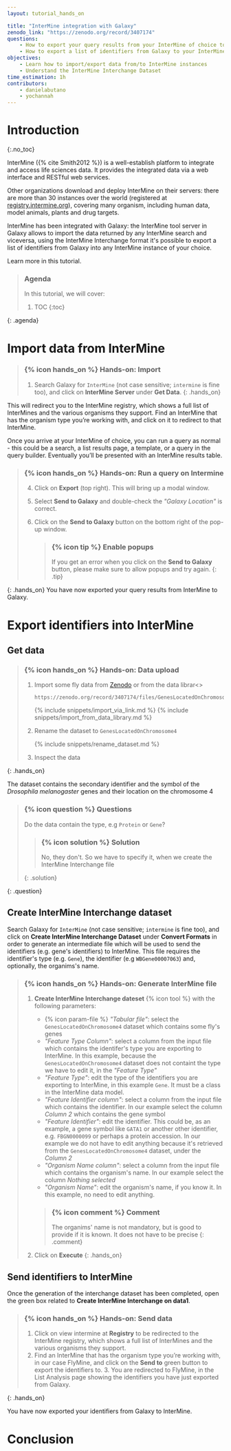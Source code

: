 ```yaml
---
layout: tutorial_hands_on

title: "InterMine integration with Galaxy"
zenodo_link: "https://zenodo.org/record/3407174"
questions:
    - How to export your query results from your InterMine of choice to Galaxy?
    - How to export a list of identifiers from Galaxy to your InterMine of choice?
objectives:
    - Learn how to import/export data from/to InterMine instances
    - Understand the InterMine Interchange Dataset
time_estimation: 1h
contributors:
    - danielabutano
    - yochannah
---
```


# Introduction
{:.no_toc}

InterMine ({% cite Smith2012 %}) is a well-establish platform to integrate and access life sciences data.
It provides the integrated data via a web interface and RESTful web services.

Other organizations download and deploy InterMine on their servers:
there are more than 30 instances over the world (registered at [registry.intermine.org](http://registry.intermine.org)), covering many organism,
including human data, model animals, plants and drug targets.

InterMine has been integrated with Galaxy: the InterMine tool server in Galaxy allows
to import the data returned by any InterMine search and viceversa, using the InterMine Interchange format
it's possible to export a list of identifiers from Galaxy into any InterMine instance of your choice.

Learn more in this tutorial.

> ### Agenda
>
> In this tutorial, we will cover:
>
> 1. TOC
> {:toc}
>
{: .agenda}

# Import data from InterMine

> ### {% icon hands_on %} Hands-on: Import
> 1. Search Galaxy for `InterMine` (not case sensitive; `intermine` is fine too), and click on **InterMine Server** under **Get Data**.
{: .hands_on}


This will redirect you to the InterMine registry, which shows a full list of InterMines and the various organisms they support. Find an InterMine that has the organism type you’re working with, and click on it to redirect to that InterMine.

Once you arrive at your InterMine of choice, you can run a query as normal - this could be a search, a list results page, a template, or a query in the query builder. Eventually you’ll be presented with an InterMine results table.

> ### {% icon hands_on %} Hands-on: Run a query on Intermine
> 4. Click on **Export** (top right). This will bring up a modal window.
> 5. Select **Send to Galaxy** and double-check the *"Galaxy Location"* is correct.
> 6. Click on the **Send to Galaxy** button on the bottom right of the pop-up window.
>
>    > ### {% icon tip %} Enable popups
>    >
>    > If you get an error when you click on the **Send to Galaxy** button, please make sure to allow popups and try again.
>    {: .tip}
>
{: .hands_on}
You have now exported your query results from InterMine to Galaxy.


# Export identifiers into InterMine

## Get data

> ### {% icon hands_on %} Hands-on: Data upload
>
> 1. Import some fly data from [Zenodo](https://zenodo.org/record/3407174) or from the data librar<>
>
>    ```
>    https://zenodo.org/record/3407174/files/GenesLocatedOnChromosome4.tsv
>    ```
>
>    {% include snippets/import_via_link.md %}
>    {% include snippets/import_from_data_library.md %}
>
> 2. Rename the dataset to `GenesLocatedOnChromosome4`
>
>    {% include snippets/rename_dataset.md %}
>
> 3. Inspect the data
>
{: .hands_on}

The dataset contains the secondary identifier and the symbol of the *Drosophila melanogaster* genes and their location on the chromosome 4

> ### {% icon question %} Questions
>
> Do the data contain the type, e.g `Protein` or `Gene`?
>
> > ### {% icon solution %} Solution
> >
> > No, they don't. So we have to specify it, when we create the InterMine Interchange file 
> >
> {: .solution}
>
{: .question}

## Create InterMine Interchange dataset

Search Galaxy for `InterMine` (not case sensitive; `intermine` is fine too), and click on **Create InterMine Interchange Dataset** under **Convert Formats** in order to generate an intermediate file which will be used to send the identifiers (e.g. gene's identifiers) to InterMine. This file requires the identifier's type (e.g. `Gene`), the identifier (e.g `WBGene00007063`) and, optionally, the organims's name.

> ### {% icon hands_on %} Hands-on: Generate InterMine file
>
> 1. **Create InterMine Interchange dateset** {% icon tool %} with the following parameters:
>    - {% icon param-file %} *"Tabular file"*: select the `GenesLocatedOnChromosome4` dataset which contains some fly's genes
>    - *"Feature Type Column"*: select a column from the input file which contains the identifer's type you are exporting to InterMine.
>    In this example, because the `GenesLocatedOnChromosome4` dataset does not containt the type we have to edit it, in the *"Feature Type"*
>    - *"Feature Type"*: edit the type of the identifiers you are exporting to InterMine, in this example `Gene`. It must be a class in the InterMine data model.
>    - *"Feature Identifier column"*: select a column from the input file which contains the identifier. In our example select the column *Column 2* which contains the  gene symbol 
>    - *"Feature Identifier"*: edit the identifier. This could be, as an example, a gene symbol like `GATA1` or another other identifier, e.g. `FBGN0000099` or perhaps a  protein accession. In our example we do not have to edit anything because it's retrieved from the `GenesLocatedOnChromosome4` dataset, under the *Column 2*
>    - *"Organism Name column"*: select a column from the input file which contains the organism's name. In our example select the column *Nothing selected*
>    - *"Organism Name"*: edit the organism's name, if you know it. In this example, no need to edit anything.
>
>    > ### {% icon comment %} Comment
>    >
>    >  The organims' name is not mandatory, but is good to provide if it is known. It does not have to be precise
>    {: .comment}
> 2. Click on **Execute**
{: .hands_on}

## Send identifiers to InterMine

Once the generation of the interchange dataset has been completed, open the green box related to **Create InterMine Interchange on data1**.
 
> ### {% icon hands_on %} Hands-on: Send data
>
> 1. Click on view intermine at **Registry** to be redirected to the InterMine registry, which shows a full list of InterMines and the various organisms they support.
> 2. Find an InterMine that has the organism type you’re working with, in our case FlyMine, and click on the **Send to** green button to export the identifiers to.
>    3. You are redirected to FlyMine, in the List Analysis page showing the identifiers you have just exported from Galaxy.
>
{: .hands_on}

You have now exported your identifiers from Galaxy to InterMine.

# Conclusion